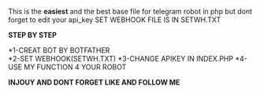 This is the **easiest** and the best base file for telegram robot in php but dont forget to edit your api_key
SET WEBHOOK FILE IS IN SETWH.TXT


**STEP BY STEP**

*1-CREAT BOT BY BOTFATHER </BR>
*2-SET WEBHOOK(SETWH.TXT)
*3-CHANGE APIKEY IN INDEX.PHP
*4-USE MY FUNCTION 4 YOUR ROBOT

******INJOUY AND DONT FORGET LIKE AND FOLLOW ME******
